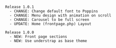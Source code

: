     Release 1.0.1
      - CHANGE: Change default font to Poppins
      - CHANGE: Menu design with animation on scroll
      - CHANGE: Carousel to be full screen
      - UPDATE: Home (frontpage.php) Layout

    Release 1.0.0
      - NEW: Front page sections
      - NEW: Use understrap as base theme
